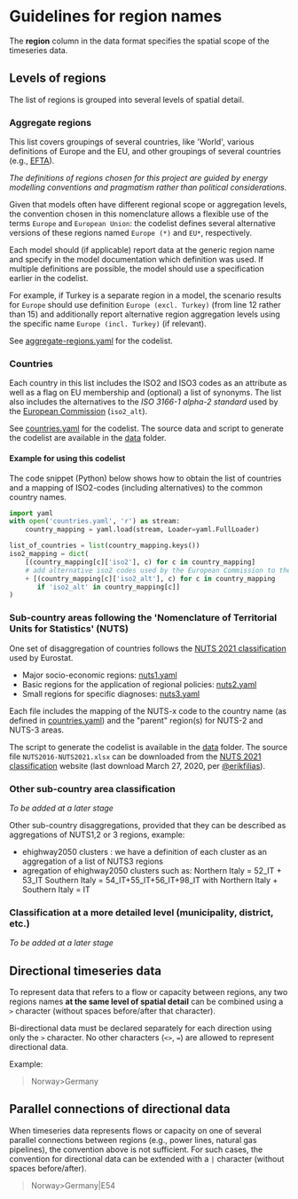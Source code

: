# Guidelines for region names

The **region** column in the data format specifies the spatial scope
of the timeseries data.

## Levels of regions

The list of regions is grouped into several levels of spatial detail.

### Aggregate regions

This list covers groupings of several countries, like 'World', various
definitions of Europe and the EU, and other groupings of several countries
(e.g., [EFTA](https://en.wikipedia.org/wiki/European_Free_Trade_Association)).

*The definitions of regions chosen for this project are guided by energy*
*modelling conventions and pragmatism rather than political considerations.*

Given that models often have different regional scope or aggregation levels,
the convention chosen in this nomenclature allows a flexible use
of the terms `Europe` and `European Union`:
the codelist defines several alternative versions of these regions named
`Europe (*)` and `EU*`, respectively.

Each model should (if applicable) report data at the generic region name
and specify in the model documentation which definition was used.
If multiple definitions are possible, the model should use a specification
earlier in the codelist.

For example, if Turkey is a separate region in a model, the scenario results
for `Europe` should use definition `Europe (excl. Turkey)`
(from line 12 rather than 15)
and additionally report alternative region aggregation levels
using the specific name `Europe (incl. Turkey)` (if relevant).

See [aggregate-regions.yaml](aggregate-regions.yaml) for the codelist.

### Countries

Each country in this list includes the ISO2 and ISO3 codes as an attribute
as well as a flag on EU membership and (optional) a list of synonyms.
The list also includes the alternatives to the *ISO 3166-1 alpha-2 standard*
used by the [European Commission](https://en.wikipedia.org/wiki/ISO_3166-1_alpha-2)
(`iso2_alt`).

See [countries.yaml](countries.yaml) for the codelist.
The source data and script to generate the codelist are available
in the [data](data) folder.

#### Example for using this codelist

The code snippet (Python) below shows how to obtain the list of countries
and a mapping of ISO2-codes (including alternatives)
to the common country names.

```python
import yaml
with open('countries.yaml', 'r') as stream:
    country_mapping = yaml.load(stream, Loader=yaml.FullLoader)

list_of_countries = list(country_mapping.keys())
iso2_mapping = dict(
    [(country_mapping[c]['iso2'], c) for c in country_mapping]
    # add alternative iso2 codes used by the European Commission to the mapping
    + [(country_mapping[c]['iso2_alt'], c) for c in country_mapping
       if 'iso2_alt' in country_mapping[c]]
)
```

### Sub-country areas following the 'Nomenclature of Territorial Units for Statistics' (NUTS)

One set of disaggregation of countries follows the 
[NUTS 2021 classification](https://ec.europa.eu/eurostat/web/nuts/background)
used by Eurostat.

 - Major socio-economic regions: [nuts1.yaml](nuts1.yaml)
 - Basic regions for the application of regional policies: [nuts2.yaml](nuts2.yaml)
 - Small regions for specific diagnoses: [nuts3.yaml](nuts3.yaml)

Each file includes the mapping of the NUTS-x code to the country name
(as defined in [countries.yaml](countries.yaml))
and the "parent" region(s) for NUTS-2 and NUTS-3 areas.

The script to generate the codelist is available in the [data](data) folder.
The source file `NUTS2016-NUTS2021.xlsx` can be downloaded from the
[NUTS 2021 classification](https://ec.europa.eu/eurostat/web/nuts/background)
website (last download March 27, 2020, per [@erikfilias](https://github.com/erikfilias)).

### Other sub-country area classification

*To be added at a later stage*

Other sub-country disaggregations, provided that they can be described as aggregations of NUTS1,2 or 3 regions, example:
- ehighway2050 clusters : we have a definition of each cluster as an aggregation of a list of NUTS3 regions
- agregation of ehighway2050 clusters such as:
Northern Italy = 52_IT + 53_IT
Southern Italy = 54_IT+55_IT+56_IT+98_IT
with Northern Italy + Southern Italy = IT


### Classification at a more detailed level (municipality, district, etc.)

*To be added at a later stage*

## Directional timeseries data

To represent data that refers to a flow or capacity between regions,
any two regions names **at the same level of spatial detail** can be
combined using a `>` character (without spaces before/after that character).

Bi-directional data must be declared separately for each direction using only
the `>` character. No other characters (`<>`, `=`) are allowed to
represent directional data.

Example:

> Norway>Germany

## Parallel connections of directional data

When timeseries data represents flows or capacity on one of several parallel
connections between regions (e.g., power lines, natural gas pipelines), the
convention above is not sufficient. For such cases, the convention for 
directional data can be extended with a `|` character 
(without spaces before/after).

> Norway>Germany|E54
